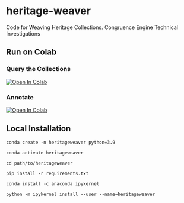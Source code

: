 # heritage-weaver
Code for Weaving Heritage Collections. Congruence Engine Technical Investigations

## Run on Colab


### Query the Collections
[![Open In Colab](https://colab.research.google.com/assets/colab-badge.svg)](https://colab.research.google.com/github/kasparvonbeelen/weavingtools/blob/2-vdb/colab_notebooks/Query.ipynb)

### Annotate
 [![Open In Colab](https://colab.research.google.com/assets/colab-badge.svg)](https://colab.research.google.com/github/kasparvonbeelen/weavingtools/blob/2-vdb/colab_notebooks/Annotate.ipynb)

## Local Installation

```
conda create -n heritageweaver python=3.9
```

```
conda activate heritageweaver
```

```
cd path/to/heritageweaver
```

```
pip install -r requirements.txt
```

```
conda install -c anaconda ipykernel
```

```
python -m ipykernel install --user --name=heritageweaver
```